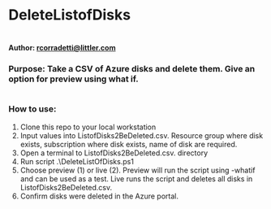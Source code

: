 # DeleteListofDisks
#
#### Author: rcorradetti@littler.com
### Purpose: Take a CSV of Azure disks and delete them. Give an option for preview using what if.
#
### How to use:

 1. Clone this repo to your local workstation
 2. Input values into ListofDisks2BeDeleted.csv. Resource group where disk exists, subscription where disk exists, name of disk are required.
 3. Open a terminal to ListofDisks2BeDeleted.csv. directory
 4. Run script .\DeleteListOfDisks.ps1
 5. Choose preview (1) or live (2). Preview will run the script using -whatif and can be used as a test. Live runs the script and deletes all disks in ListofDisks2BeDeleted.csv.
 6. Confirm disks were deleted in the Azure portal.


